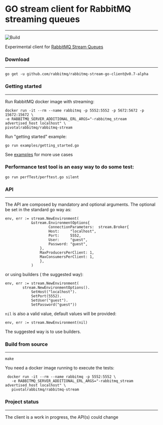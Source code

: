 # GO stream client for RabbitMQ streaming queues
---
![Build](https://github.com/rabbitmq/rabbitmq-stream-go-client/workflows/Build/badge.svg)

Experimental client for [RabbitMQ Stream Queues](https://github.com/rabbitmq/rabbitmq-server/tree/master/deps/rabbitmq_stream)

### Download
---

```
go get -u github.com/rabbitmq/rabbitmq-stream-go-client@v0.7-alpha
```

### Getting started
---

Run RabbitMQ docker image with streaming:
```
docker run -it --rm --name rabbitmq -p 5552:5552 -p 5672:5672 -p 15672:15672 \
-e RABBITMQ_SERVER_ADDITIONAL_ERL_ARGS="-rabbitmq_stream advertised_host localhost" \
pivotalrabbitmq/rabbitmq-stream
```

Run "getting started" example:
```
go run examples/getting_started.go
```

See [examples](./examples/) for more use cases

### Performance test tool is an easy way to do some test:

```
go run perfTest/perftest.go silent
```

### API
---

The API are composed by mandatory and optional arguments.
The optional be set in the standard go way as:

```golang
env, err := stream.NewEnvironment(
            &stream.EnvironmentOptions{
                    ConnectionParameters:  stream.Broker{
                    Host:     "localhost",
                    Port:     5552,
                    User:     "guest",
                    Password: "guest",
                },
                MaxProducersPerClient: 1,
                MaxConsumersPerClient: 1,
                },
            )
```

or using builders ( the suggested way):

```golang
env, err := stream.NewEnvironment(
		stream.NewEnvironmentOptions().
			SetHost("localhost").
			SetPort(5552).
			SetUser("guest").
			SetPassword("guest"))
```

`nil` is also a valid value, default values will be provided:

```golang
env, err := stream.NewEnvironment(nil) 
```

The suggested way is to use builders.


### Build from source
---

```shell
make 
```

You need a docker image running to execute the tests:

```
 docker run -it --rm --name rabbitmq -p 5552:5552 \
   -e RABBITMQ_SERVER_ADDITIONAL_ERL_ARGS="-rabbitmq_stream advertised_host localhost" \
   pivotalrabbitmq/rabbitmq-stream
```

### Project status
---
The client is a work in progress, the API(s) could change

